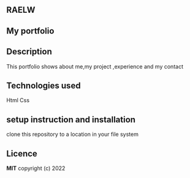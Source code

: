 ## RAELW
## My portfolio
## Description
   This portfolio shows about me,my project ,experience and my contact
## Technologies used
   Html
   Css
## setup instruction and installation
   clone this repository to a location in your file system 
## Licence
   **MIT**
   copyright (c) 2022